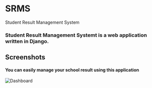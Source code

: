 # SRMS
Student Result Management System

### Student Result Management Systemt is a web application written in Django.

## Screenshots
#### You can easily manage your school result using this application  

![Dashboard](/SRMS/Screenshots/dashboard.png "SRMS Dashboard")
